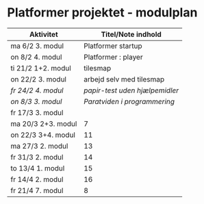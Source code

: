 # Platformer projektet - modulplan


| Aktivitet             | Titel/Note indhold            |
|-----------------------|-------------------------------|
| ma 6/2 3. modul       | Platformer startup            |
| on 8/2 4. modul       | Platformer : player           |
| ti 21/2 1+2. modul    | tilesmap                      |
| on 22/2 3. modul      | arbejd selv med tilesmap      |
| *fr 24/2 4. modul*    | *papir-test uden hjælpemidler*|
| *on 8/3 3. modul*     | *Paratviden i programmering*  |
| fr 17/3 3. modul      |                               |
| ma 20/3 2+3. modul   | 7                             |
| on 22/3 3+4. modul   | 11                            |
| ma 27/3 2. modul      | 13                            |
| fr 31/3 2. modul      | 14                            |
| to 13/4 1. modul      | 15                            |
| fr 14/4 2. modul      | 16                            |
| fr 21/4 7. modul      | 8                             |